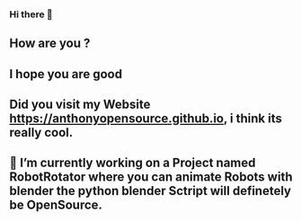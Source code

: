 ### Hi there 👋
## How are you ?
## I hope you are good
## Did you visit my Website https://anthonyopensource.github.io, i think its really cool.
## 🔭 I’m currently working on a Project named RobotRotator where you can animate Robots with blender the python blender Sctript will definetely be OpenSource.

<!--
**AnthonyOpenSource/anthonyopensource** is a ✨ _special_ ✨ repository because its `README.md` (this file) appears on your GitHub profile.

Here are some ideas to get you started:

- 🔭 I’m currently working on ...
- 🌱 I’m currently learning ...
- 👯 I’m looking to collaborate on ...
- 🤔 I’m looking for help with ...
- 💬 Ask me about ...
- 📫 How to reach me: ...
- 😄 Pronouns: ...
- ⚡ Fun fact: ...
-->
